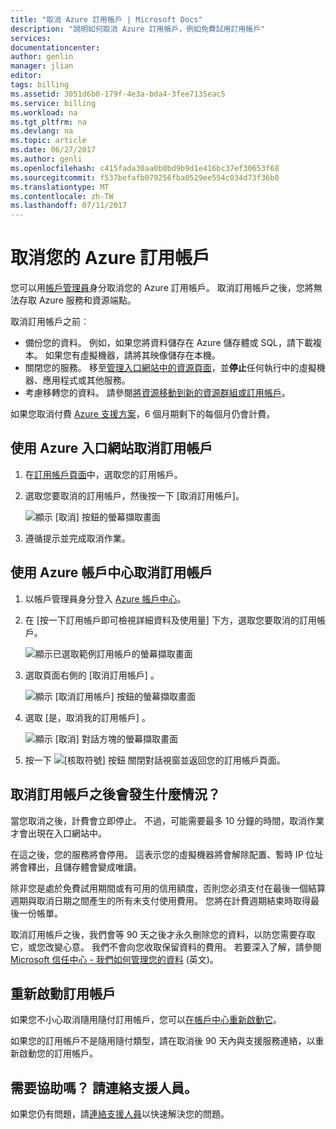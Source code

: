 ```yaml
---
title: "取消 Azure 訂用帳戶 | Microsoft Docs"
description: "說明如何取消 Azure 訂用帳戶，例如免費試用訂用帳戶"
services: 
documentationcenter: 
author: genlin
manager: jlian
editor: 
tags: billing
ms.assetid: 3051d6b0-179f-4e3a-bda4-3fee7135eac5
ms.service: billing
ms.workload: na
ms.tgt_pltfrm: na
ms.devlang: na
ms.topic: article
ms.date: 06/27/2017
ms.author: genli
ms.openlocfilehash: c415fada30aa0b0bd9b9d1e416bc37ef30653f68
ms.sourcegitcommit: f537befafb079256fba0529ee554c034d73f36b0
ms.translationtype: MT
ms.contentlocale: zh-TW
ms.lasthandoff: 07/11/2017
---
```

# <a name="cancel-your-subscription-for-azure"></a>取消您的 Azure 訂用帳戶

您可以用[帳戶管理員](billing-subscription-transfer.md#whoisaa)身分取消您的 Azure 訂用帳戶。 取消訂用帳戶之後，您將無法存取 Azure 服務和資源端點。

取消訂用帳戶之前︰

* 備份您的資料。 例如，如果您將資料儲存在 Azure 儲存體或 SQL，請下載複本。 如果您有虛擬機器，請將其映像儲存在本機。
* 關閉您的服務。 移至[管理入口網站中的資源頁面](https://ms.portal.azure.com/?flight=1#blade/HubsExtension/Resources/resourceType/Microsoft.Resources%2Fresources)，並**停止**任何執行中的虛擬機器、應用程式或其他服務。
* 考慮移轉您的資料。 請參閱[將資源移動到新的資源群組或訂用帳戶](../azure-resource-manager/resource-group-move-resources.md)。

如果您取消付費 [Azure 支援方案](https://azure.microsoft.com/support/plans/)，6 個月期剩下的每個月仍會計費。

## <a name="cancel-subscription-using-the-azure-portal"></a>使用 Azure 入口網站取消訂用帳戶

1. 在[訂用帳戶頁面](https://portal.azure.com/#blade/Microsoft_Azure_Billing/SubscriptionsBlade)中，選取您的訂用帳戶。

1. 選取您要取消的訂用帳戶，然後按一下 [取消訂用帳戶]。

    ![顯示 [取消] 按鈕的螢幕擷取畫面](./media/billing-how-to-cancel-azure-subscription/cancel_ibiza.png)

1. 遵循提示並完成取消作業。

## <a name="cancel-subscription-using-the-azure-account-center"></a>使用 Azure 帳戶中心取消訂用帳戶

1. 以帳戶管理員身分登入 [Azure 帳戶中心](https://account.windowsazure.com/subscriptions)。

1. 在 [按一下訂用帳戶即可檢視詳細資料及使用量] 下方，選取您要取消的訂用帳戶。

    ![顯示已選取範例訂用帳戶的螢幕擷取畫面](./media/billing-how-to-cancel-azure-subscription/Selectsub.png)

1. 選取頁面右側的 [取消訂用帳戶] 。

    ![顯示 [取消訂用帳戶] 按鈕的螢幕擷取畫面](./media/billing-how-to-cancel-azure-subscription/cancelsub.png)

1. 選取 [是，取消我的訂用帳戶] 。

    ![顯示 [取消] 對話方塊的螢幕擷取畫面](./media/billing-how-to-cancel-azure-subscription/cancelbox.png)

1. 按一下  ![[核取符號] 按鈕](./media/billing-how-to-cancel-azure-subscription/checkbutton.png) 關閉對話視窗並返回您的訂用帳戶頁面。

## <a name="what-happens-after-i-cancel-my-subscription"></a>取消訂用帳戶之後會發生什麼情況？

當您取消之後，計費會立即停止。 不過，可能需要最多 10 分鐘的時間，取消作業才會出現在入口網站中。

在這之後，您的服務將會停用。 這表示您的虛擬機器將會解除配置、暫時 IP 位址將會釋出，且儲存體會變成唯讀。

除非您是處於免費試用期間或有可用的信用額度，否則您必須支付在最後一個結算週期與取消日期之間產生的所有未支付使用費用。 您將在計費週期結束時取得最後一份帳單。

取消訂用帳戶之後，我們會等 90 天之後才永久刪除您的資料，以防您需要存取它，或您改變心意。 我們不會向您收取保留資料的費用。 若要深入了解，請參閱 [Microsoft 信任中心 - 我們如何管理您的資料](https://go.microsoft.com/fwLink/p/?LinkID=822930&clcid=0x409) \(英文\)。

## <a name="reactivate-subscription"></a>重新啟動訂用帳戶

如果您不小心取消隨用隨付訂用帳戶，您可以[在帳戶中心重新啟動它](billing-subscription-become-disable.md)。

如果您的訂用帳戶不是隨用隨付類型，請在取消後 90 天內與支援服務連絡，以重新啟動您的訂用帳戶。

## <a name="need-help-contact-support"></a>需要協助嗎？ 請連絡支援人員。

如果您仍有問題，請[連絡支援人員](https://portal.azure.com/?#blade/Microsoft_Azure_Support/HelpAndSupportBlade)以快速解決您的問題。
